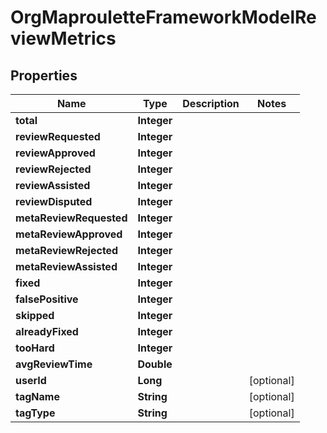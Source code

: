 # OrgMaprouletteFrameworkModelReviewMetrics

## Properties
Name | Type | Description | Notes
------------ | ------------- | ------------- | -------------
**total** | **Integer** |  | 
**reviewRequested** | **Integer** |  | 
**reviewApproved** | **Integer** |  | 
**reviewRejected** | **Integer** |  | 
**reviewAssisted** | **Integer** |  | 
**reviewDisputed** | **Integer** |  | 
**metaReviewRequested** | **Integer** |  | 
**metaReviewApproved** | **Integer** |  | 
**metaReviewRejected** | **Integer** |  | 
**metaReviewAssisted** | **Integer** |  | 
**fixed** | **Integer** |  | 
**falsePositive** | **Integer** |  | 
**skipped** | **Integer** |  | 
**alreadyFixed** | **Integer** |  | 
**tooHard** | **Integer** |  | 
**avgReviewTime** | **Double** |  | 
**userId** | **Long** |  |  [optional]
**tagName** | **String** |  |  [optional]
**tagType** | **String** |  |  [optional]
